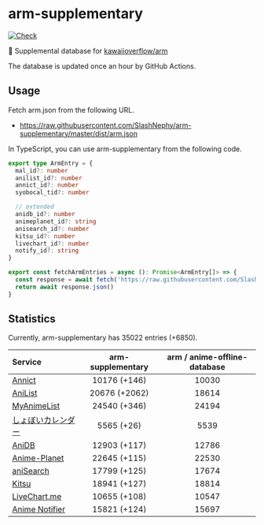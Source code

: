 # arm-supplementary

[![Check](https://github.com/SlashNephy/arm-supplementary/actions/workflows/check-node.yml/badge.svg)](https://github.com/SlashNephy/arm-supplementary/actions/workflows/check-node.yml)

💊 Supplemental database for [kawaiioverflow/arm](https://github.com/kawaiioverflow/arm)

The database is updated once an hour by GitHub Actions.

## Usage

Fetch arm.json from the following URL.

- https://raw.githubusercontent.com/SlashNephy/arm-supplementary/master/dist/arm.json

In TypeScript, you can use arm-supplementary from the following code.

```TypeScript
export type ArmEntry = {
  mal_id?: number
  anilist_id?: number
  annict_id?: number
  syobocal_tid?: number

  // extended
  anidb_id?: number
  animeplanet_id?: string
  anisearch_id?: number
  kitsu_id?: number
  livechart_id?: number
  notify_id?: string
}

export const fetchArmEntries = async (): Promise<ArmEntry[]> => {
  const response = await fetch('https://raw.githubusercontent.com/SlashNephy/arm-supplementary/master/dist/arm.json')
  return await response.json()
}
```

## Statistics

Currently, arm-supplementary has 35022 entries (+6850).

| Service                                     | arm-supplementary | arm / anime-offline-database |
| :------------------------------------------ | :---------------: | :--------------------------: |
| [Annict](https://annict.com)                |   10176 (+146)    |            10030             |
| [AniList](https://anilist.co)               |   20676 (+2062)   |            18614             |
| [MyAnimeList](https://myanimelist.net)      |   24540 (+346)    |            24194             |
| [しょぼいカレンダー](https://cal.syoboi.jp) |    5565 (+26)     |             5539             |
| [AniDB](https://anidb.net)                  |   12903 (+117)    |            12786             |
| [Anime-Planet](https://anime-planet.com)    |   22645 (+115)    |            22530             |
| [aniSearch](https://anisearch.com)          |   17799 (+125)    |            17674             |
| [Kitsu](https://kitsu.io)                   |   18941 (+127)    |            18814             |
| [LiveChart.me](https://livechart.me)        |   10655 (+108)    |            10547             |
| [Anime Notifier](https://notify.moe)        |   15821 (+124)    |            15697             |
